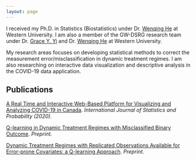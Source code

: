 ```yaml
---
layout: page
---
```


I received my Ph.D. in Statistics (Biostatistics) under Dr. [Wenqing He](https://www.uwo.ca/stats/people/bios/wenqing-he.html) at Western University. I am also a member of the GW-DSRG research team under Dr. [Grace Y. Yi](http://fisher.stats.uwo.ca/faculty/yyi/) and Dr. [Wenqing He](https://www.uwo.ca/stats/people/bios/wenqing-he.html) at Western University.

My research areas focuses on developing statistical methods to correct the measurement error/misclassification in dynamic treatment regimes. I am also researching on interactive data visualization and descriptive analysis in the COVID-19 data application. 


## Publications

[A Real Time and  Interactive Web-Based Platform for Visualizing and Analyzing COVID-19 in Canada](https://www.ccsenet.org/journal/index.php/ijsp/article/view/0/43346). _International Journal of Statistics and Probability (2020)._

[Q-learning in Dynamic Treatment Regimes with Misclassified Binary Outcome](http://arxiv.org/abs/2404.04697). _Preprint._

[Dynamic Treatment Regimes with Replicated Observations Available for Error-prone Covariates: a Q-learning Approach](https://arxiv.org/abs/2404.04696). _Preprint._
